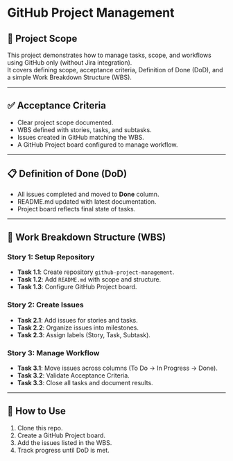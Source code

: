 # GitHub Project Management

## 📌 Project Scope
This project demonstrates how to manage tasks, scope, and workflows using GitHub only (without Jira integration).  
It covers defining scope, acceptance criteria, Definition of Done (DoD), and a simple Work Breakdown Structure (WBS).

---

## ✅ Acceptance Criteria
- Clear project scope documented.  
- WBS defined with stories, tasks, and subtasks.  
- Issues created in GitHub matching the WBS.  
- A GitHub Project board configured to manage workflow.  

---

## 📋 Definition of Done (DoD)
- All issues completed and moved to **Done** column.  
- README.md updated with latest documentation.  
- Project board reflects final state of tasks.  

---

## 🔨 Work Breakdown Structure (WBS)

### Story 1: Setup Repository
- **Task 1.1**: Create repository `github-project-management`.  
- **Task 1.2**: Add `README.md` with scope and structure.  
- **Task 1.3**: Configure GitHub Project board.  

### Story 2: Create Issues
- **Task 2.1**: Add issues for stories and tasks.  
- **Task 2.2**: Organize issues into milestones.  
- **Task 2.3**: Assign labels (Story, Task, Subtask).  

### Story 3: Manage Workflow
- **Task 3.1**: Move issues across columns (To Do → In Progress → Done).  
- **Task 3.2**: Validate Acceptance Criteria.  
- **Task 3.3**: Close all tasks and document results.  

---

## 🚀 How to Use
1. Clone this repo.  
2. Create a GitHub Project board.  
3. Add the issues listed in the WBS.  
4. Track progress until DoD is met.  
